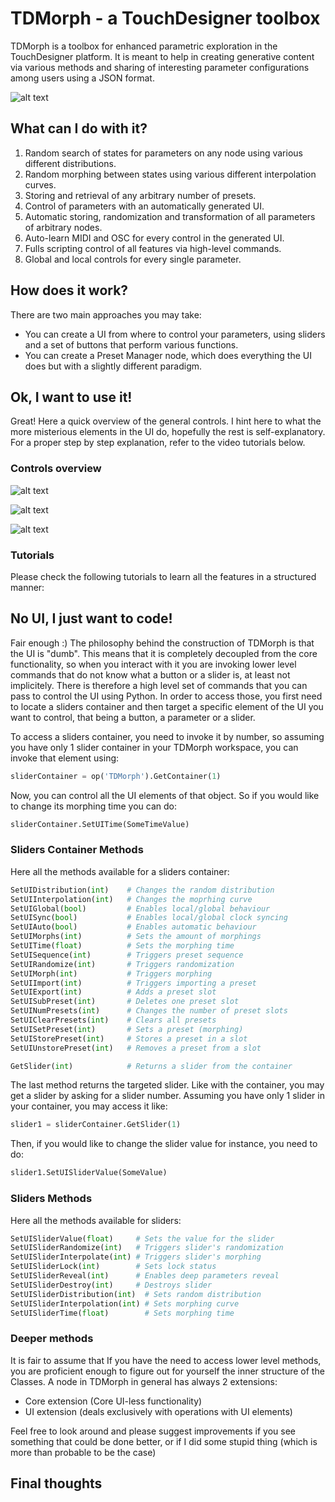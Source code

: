 # TDMorph - a TouchDesigner toolbox

TDMorph is a toolbox for enhanced parametric exploration in the TouchDesigner platform. It is meant to help in creating generative content via various methods and sharing of interesting parameter configurations among users using a JSON format.  

![alt text](https://github.com/DarienBrito/TDMorph/blob/master/imgs/TDMorphCapture.PNG)

## What can I do with it?

1) Random search of states for parameters on any node using various different distributions.
2) Random morphing between states using various different interpolation curves.
3) Storing and retrieval of any arbitrary number of presets.
4) Control of parameters with an automatically generated UI.
5) Automatic storing, randomization and transformation of all parameters of arbitrary nodes.
6) Auto-learn MIDI and OSC for every control in the generated UI.
7) Fulls scripting control of all features via high-level commands.
8) Global and local controls for every single parameter.

## How does it work?

There are two main approaches you may take:

+ You can create a UI from where to control your parameters, using sliders and a set of buttons that perform various functions.
+ You can create a Preset Manager node, which does everything the UI does but with a slightly different paradigm.

## Ok, I want to use it!

Great! Here a quick overview of the general controls. I hint here to what the more misterious elements in the UI do, hopefully the rest is self-explanatory. For a proper step by step explanation, refer to the video tutorials below.

### Controls overview

![alt text](https://github.com/DarienBrito/TDMorph/blob/master/imgs/SliderControls.png)

![alt text](https://github.com/DarienBrito/TDMorph/blob/master/imgs/TDMorphSlidersControls.png)

![alt text](https://github.com/DarienBrito/TDMorph/blob/master/imgs/TDMorphPrestManagerControls.png)

### Tutorials

Please check the following tutorials to learn all the features in a structured manner:

## No UI, I just want to code! 

Fair enough :) The philosophy behind the construction of TDMorph is that the UI is "dumb". This means that it is completely decoupled from the core functionality, so when you interact with it you are invoking lower level commands that do not know what a button or a slider is, at least not implicitely. There is therefore a high level set of commands that you can pass to control the UI using Python. In order to access those, you first need to locate a sliders container and then target a specific element of the UI you want to control, that being a button, a parameter or a slider.

To access a sliders container, you need to invoke it by number, so assuming you have only 1 slider container in your TDMorph workspace, you can invoke that element using:

```python
sliderContainer = op('TDMorph').GetContainer(1)
```
Now, you can control all the UI elements of that object. So if you would like to change its morphing time you can do:

```python
sliderContainer.SetUITime(SomeTimeValue)
```

### Sliders Container Methods

Here all the methods available for a sliders container:

```python
SetUIDistribution(int)    # Changes the random distribution
SetUIInterpolation(int)   # Changes the moprhing curve
SetUIGlobal(bool)         # Enables local/global behaviour
SetUISync(bool)           # Enables local/global clock syncing 
SetUIAuto(bool)           # Enables automatic behaviour
SetUIMorphs(int)          # Sets the amount of morphings
SetUITime(float)          # Sets the morphing time
SetUISequence(int)        # Triggers preset sequence
SetUIRandomize(int)       # Triggers randomization
SetUIMorph(int)           # Triggers morphing
SetUIImport(int)          # Triggers importing a preset
SetUIExport(int)          # Adds a preset slot
SetUISubPreset(int)       # Deletes one preset slot
SetUINumPresets(int)      # Changes the number of preset slots
SetUIClearPresets(int)    # Clears all presets
SetUISetPreset(int)       # Sets a preset (morphing)
SetUIStorePreset(int)     # Stores a preset in a slot
SetUIUnstorePreset(int)   # Removes a preset from a slot 

GetSlider(int)            # Returns a slider from the container
```
The last method returns the targeted slider. Like with the container, you may get a slider by asking for a slider number. Assuming you have only 1 slider in your container, you may access it like:

```python
slider1 = sliderContainer.GetSlider(1) 
```

Then, if you would like to change the slider value for instance, you need to do:

```python
slider1.SetUISliderValue(SomeValue)
```

### Sliders Methods

Here all the methods available for sliders:

```python
SetUISliderValue(float)     # Sets the value for the slider
SetUISliderRandomize(int)   # Triggers slider's randomization
SetUISliderInterpolate(int) # Triggers slider's morphing
SetUISliderLock(int)        # Sets lock status
SetUISliderReveal(int)      # Enables deep parameters reveal
SetUISliderDestroy(int)     # Destroys slider
SetUISliderDistribution(int)  # Sets random distribution
SetUISliderInterpolation(int) # Sets morphing curve
SetUISliderTime(float)        # Sets morphing time
```

### Deeper methods

It is fair to assume that If you have the need to access lower level methods, you are proficient enough to figure out for yourself the inner structure of the Classes. A node in TDMorph in general has always 2 extensions:

+ Core extension (Core UI-less functionality)
+ UI extension (deals exclusively with operations with UI elements)

Feel free to look around and please suggest improvements if you see something that could be done better, or if I did some stupid thing (which is more than probable to be the case) 

## Final thoughts



